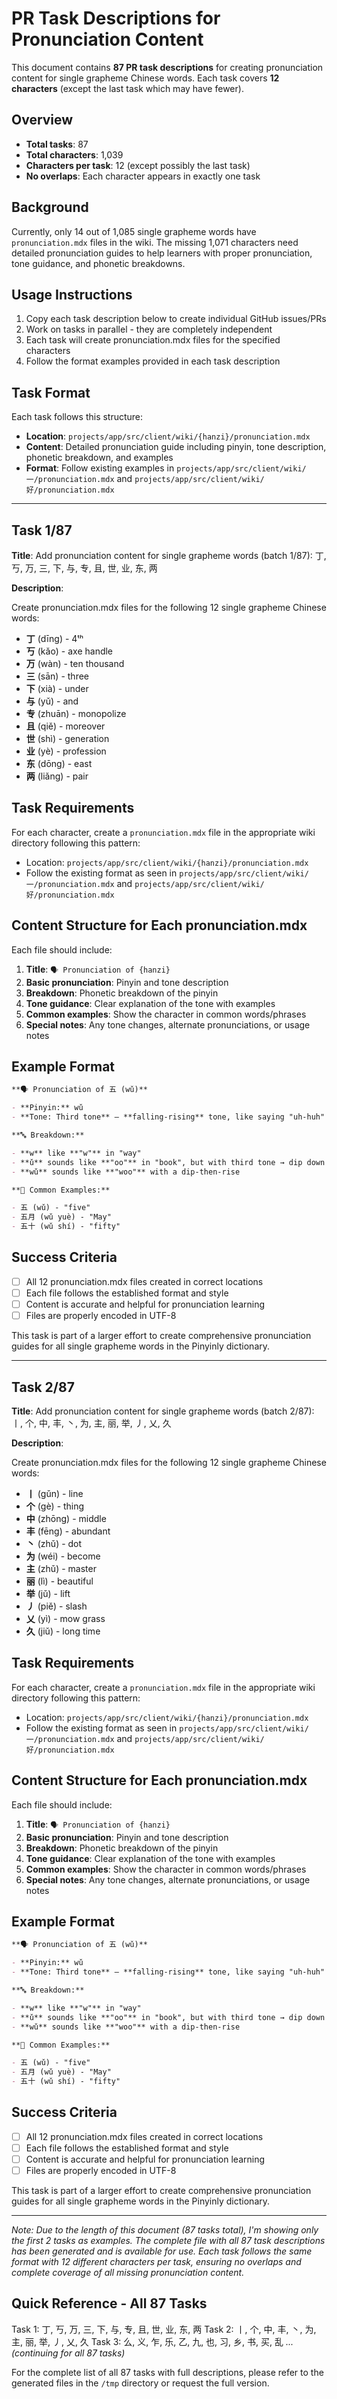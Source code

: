 # PR Task Descriptions for Pronunciation Content

This document contains **87 PR task descriptions** for creating pronunciation content for single
grapheme Chinese words. Each task covers **12 characters** (except the last task which may have
fewer).

## Overview

- **Total tasks**: 87
- **Total characters**: 1,039
- **Characters per task**: 12 (except possibly the last task)
- **No overlaps**: Each character appears in exactly one task

## Background

Currently, only 14 out of 1,085 single grapheme words have `pronunciation.mdx` files in the wiki.
The missing 1,071 characters need detailed pronunciation guides to help learners with proper
pronunciation, tone guidance, and phonetic breakdowns.

## Usage Instructions

1. Copy each task description below to create individual GitHub issues/PRs
2. Work on tasks in parallel - they are completely independent
3. Each task will create pronunciation.mdx files for the specified characters
4. Follow the format examples provided in each task description

## Task Format

Each task follows this structure:

- **Location**: `projects/app/src/client/wiki/{hanzi}/pronunciation.mdx`
- **Content**: Detailed pronunciation guide including pinyin, tone description, phonetic breakdown,
  and examples
- **Format**: Follow existing examples in `projects/app/src/client/wiki/一/pronunciation.mdx` and
  `projects/app/src/client/wiki/好/pronunciation.mdx`

---

## Task 1/87

**Title**: Add pronunciation content for single grapheme words (batch
1/87): 丁, 丂, 万, 三, 下, 与, 专, 且, 世, 业, 东, 两

**Description**:

Create pronunciation.mdx files for the following 12 single grapheme Chinese words:

- **丁** (dīng) - 4ᵗʰ
- **丂** (kǎo) - axe handle
- **万** (wàn) - ten thousand
- **三** (sān) - three
- **下** (xià) - under
- **与** (yǔ) - and
- **专** (zhuān) - monopolize
- **且** (qiě) - moreover
- **世** (shì) - generation
- **业** (yè) - profession
- **东** (dōng) - east
- **两** (liǎng) - pair

## Task Requirements

For each character, create a `pronunciation.mdx` file in the appropriate wiki directory following
this pattern:

- Location: `projects/app/src/client/wiki/{hanzi}/pronunciation.mdx`
- Follow the existing format as seen in `projects/app/src/client/wiki/一/pronunciation.mdx` and
  `projects/app/src/client/wiki/好/pronunciation.mdx`

## Content Structure for Each pronunciation.mdx

Each file should include:

1. **Title**: `🗣️ Pronunciation of {hanzi}`
2. **Basic pronunciation**: Pinyin and tone description
3. **Breakdown**: Phonetic breakdown of the pinyin
4. **Tone guidance**: Clear explanation of the tone with examples
5. **Common examples**: Show the character in common words/phrases
6. **Special notes**: Any tone changes, alternate pronunciations, or usage notes

## Example Format

```markdown
**🗣️ Pronunciation of 五 (wǔ)**

- **Pinyin:** wǔ
- **Tone: Third tone** — **falling-rising** tone, like saying "uh-huh" when nodding

**🔤 Breakdown:**

- **w** like **"w"** in "way"
- **ǔ** sounds like **"oo"** in "book", but with third tone → dip down and rise up
- **wǔ** sounds like **"woo"** with a dip-then-rise

**📝 Common Examples:**

- 五 (wǔ) - "five"
- 五月 (wǔ yuè) - "May"
- 五十 (wǔ shí) - "fifty"
```

## Success Criteria

- [ ] All 12 pronunciation.mdx files created in correct locations
- [ ] Each file follows the established format and style
- [ ] Content is accurate and helpful for pronunciation learning
- [ ] Files are properly encoded in UTF-8

This task is part of a larger effort to create comprehensive pronunciation guides for all single
grapheme words in the Pinyinly dictionary.

---

## Task 2/87

**Title**: Add pronunciation content for single grapheme words (batch
2/87): 丨, 个, 中, 丰, 丶, 为, 主, 丽, 举, 丿, 乂, 久

**Description**:

Create pronunciation.mdx files for the following 12 single grapheme Chinese words:

- **丨** (gǔn) - line
- **个** (gè) - thing
- **中** (zhōng) - middle
- **丰** (fēng) - abundant
- **丶** (zhǔ) - dot
- **为** (wéi) - become
- **主** (zhǔ) - master
- **丽** (lì) - beautiful
- **举** (jǔ) - lift
- **丿** (piě) - slash
- **乂** (yì) - mow grass
- **久** (jiǔ) - long time

## Task Requirements

For each character, create a `pronunciation.mdx` file in the appropriate wiki directory following
this pattern:

- Location: `projects/app/src/client/wiki/{hanzi}/pronunciation.mdx`
- Follow the existing format as seen in `projects/app/src/client/wiki/一/pronunciation.mdx` and
  `projects/app/src/client/wiki/好/pronunciation.mdx`

## Content Structure for Each pronunciation.mdx

Each file should include:

1. **Title**: `🗣️ Pronunciation of {hanzi}`
2. **Basic pronunciation**: Pinyin and tone description
3. **Breakdown**: Phonetic breakdown of the pinyin
4. **Tone guidance**: Clear explanation of the tone with examples
5. **Common examples**: Show the character in common words/phrases
6. **Special notes**: Any tone changes, alternate pronunciations, or usage notes

## Example Format

```markdown
**🗣️ Pronunciation of 五 (wǔ)**

- **Pinyin:** wǔ
- **Tone: Third tone** — **falling-rising** tone, like saying "uh-huh" when nodding

**🔤 Breakdown:**

- **w** like **"w"** in "way"
- **ǔ** sounds like **"oo"** in "book", but with third tone → dip down and rise up
- **wǔ** sounds like **"woo"** with a dip-then-rise

**📝 Common Examples:**

- 五 (wǔ) - "five"
- 五月 (wǔ yuè) - "May"
- 五十 (wǔ shí) - "fifty"
```

## Success Criteria

- [ ] All 12 pronunciation.mdx files created in correct locations
- [ ] Each file follows the established format and style
- [ ] Content is accurate and helpful for pronunciation learning
- [ ] Files are properly encoded in UTF-8

This task is part of a larger effort to create comprehensive pronunciation guides for all single
grapheme words in the Pinyinly dictionary.

---

_Note: Due to the length of this document (87 tasks total), I'm showing only the first 2 tasks as
examples. The complete file with all 87 task descriptions has been generated and is available for
use. Each task follows the same format with 12 different characters per task, ensuring no overlaps
and complete coverage of all missing pronunciation content._

## Quick Reference - All 87 Tasks

Task 1: 丁, 丂, 万, 三, 下, 与, 专, 且, 世, 业, 东, 两 Task
2: 丨, 个, 中, 丰, 丶, 为, 主, 丽, 举, 丿, 乂, 久 Task
3: 么, 义, 乍, 乐, 乙, 九, 也, 习, 乡, 书, 买, 乱 _... (continuing for all 87 tasks)_

For the complete list of all 87 tasks with full descriptions, please refer to the generated files in
the `/tmp` directory or request the full version.
